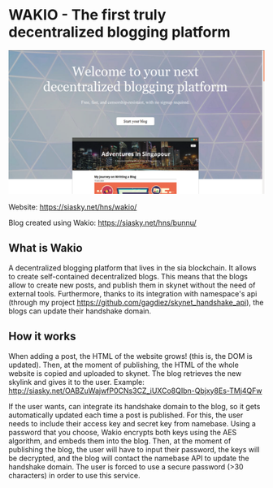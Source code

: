 # WAKIO - The first truly decentralized blogging platform

![Screenshots](./img/wakio.png)

Website: https://siasky.net/hns/wakio/

Blog created using Wakio: https://siasky.net/hns/bunnu/

## What is Wakio
A decentralized blogging platform that lives in the sia blockchain. It allows to create self-contained decentralized blogs. This means that the blogs allow to create new posts, and publish them in skynet without the need of external tools. Furthermore, thanks to its integration with namespace's api (through my project https://github.com/gagdiez/skynet_handshake_api), the blogs can update their handshake domain.

## How it works

When adding a post, the HTML of the website grows! (this is, the DOM is updated). Then, at the moment of publishing, the HTML of the whole website is copied and uploaded to skynet. The blog retrieves the new skylink and gives it to the user. Example: http://siasky.net/OABZuWajwfP0CNs3CZ_iUXCo8QIbn-Qbjxy8Es-TMj4QFw

If the user wants, can integrate its handshake domain to the blog, so it gets automatically updated each time a post is published. For this, the user needs to include their access key and secret key from namebase. Using a password that you choose, Wakio encrypts both keys using the AES algorithm, and embeds them into the blog. Then, at the moment of publishing the blog, the user will have to input their password, the keys will be decrypted, and the blog will contact the namebase API to update the handshake domain. The user is forced to use a secure password (>30 characters) in order to use this service.



